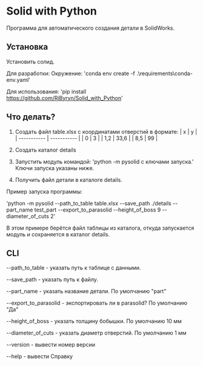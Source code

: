 # Solid with Python
Программа для автоматического создания детали в SolidWorks.

## Установка

Установить солид.

Для разработки:
Окружение:
'conda env create -f .\requirements\conda-env.yaml'

Для использования:
'pip install https://github.com/RiByryn/Solid_with_Python'


## Что делать?

1. Создать файл table.xlsx с координатами отверстий в формате: 
| x           | y           |
| ----------- | ----------- |
| 0           | 3           |
| 1,2         | 33,6        |
| 8,5         | 99          |


2. Создать каталог details 
3. Запустить модуль командой:
'python -m pysolid c ключами запуска.'
Ключи запуска указаны ниже.
3. Получить файл детали в каталоге details.

Пример запуска программы:

'python -m pysolid --path_to_table table.xlsx --save_path ./details --part_name test_part --export_to_parasolid --height_of_boss 9 --diameter_of_cuts 2'

В этом примере берётся файл таблицы из каталога, откуда запускается модуль и сохраняется в каталог details.

## CLI
--path_to_table - указать путь к таблице с данными.

--save_path - указать путь к файлу.

--part_name - указать название детали. По умолчанию "part"

--export_to_parasolid - экспортировать ли в parasolid? По умолчанию "Да"

--height_of_boss - указать толщину бобышки. По умолчанию 10 мм

--diameter_of_cuts - указать диаметр отверстий. По умолчанию 1 мм

--version - вывести номер версии

--help - вывести Справку
